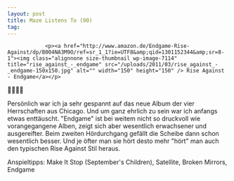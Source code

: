```yaml
---
layout: post
title: Maze Listens To (90)
tag: 
---
```



                <p><a href="http://www.amazon.de/Endgame-Rise-Against/dp/B004NA3M9O/ref=sr_1_1?ie=UTF8&amp;qid=1301152344&amp;sr=8-1"><img class="alignnone size-thumbnail wp-image-7114" title="rise_against_-_endgame" src="/uploads/2011/03/rise_against_-_endgame-150x150.jpg" alt="" width="150" height="150" /> Rise Against - Endgame</a></p>
<p>🤘🤘🤘🤘</p>
<p>Persönlich war ich ja sehr gespannt auf das neue Album der vier Herrschaften aus Chicago. Und um ganz ehrlich zu sein war ich anfangs etwas enttäuscht. &quot;Endgame&quot; ist bei weitem nicht so druckvoll wie vorangegangene Alben, zeigt sich aber wesentlich erwachsener und ausgereifter. Beim zweiten Hördurchgang gefällt die Scheibe dann schon wesentlich besser. Und je öfter man sie hört desto mehr &quot;hört&quot; man auch den typischen Rise Against Stil heraus.</p>
<p>Anspieltipps: Make It Stop (September's Children),  Satellite, Broken Mirrors, Endgame</p>
            

